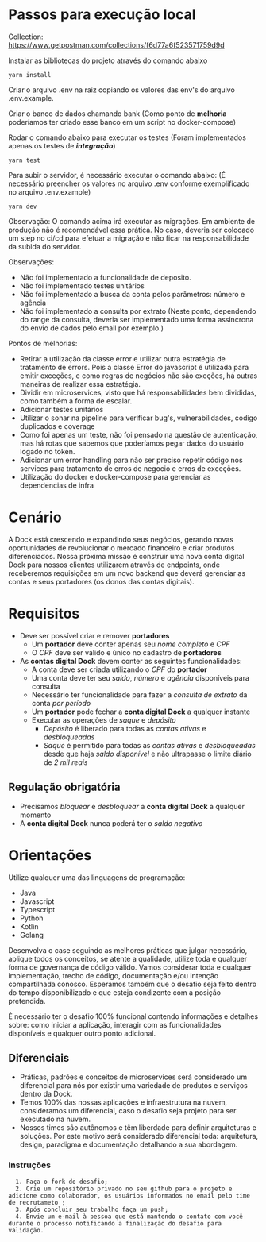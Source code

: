 # Passos para execução local
Collection: https://www.getpostman.com/collections/f6d77a6f523571759d9d

Instalar as bibliotecas do projeto através do comando abaixo
```
yarn install
```
Criar o arquivo .env na raiz copiando os valores das env's do arquivo .env.example.

Criar o banco de dados chamando bank (Como ponto de **melhoria** poderíamos ter criado esse banco em um script no docker-compose)

Rodar o comando abaixo para executar os testes (Foram implementados apenas os testes de ***integração***)
```
yarn test
```

Para subir o servidor, é necessário executar o comando abaixo: (É necessário preencher os valores no arquivo .env conforme exemplificado no arquivo .env.example)
```
yarn dev
```

Observação: O comando acima irá executar as migrações. Em ambiente de produção não é recomendável essa prática. No caso, deveria ser colocado um step no ci/cd para efetuar a migração e não ficar na responsabilidade da subida do servidor.

Observações:
- Não foi implementado a funcionalidade de deposito.
- Não foi implementado testes unitários
- Não foi implementado a busca da conta pelos parâmetros: número e agência
- Não foi implementado a consulta por extrato (Neste ponto, dependendo do range da consulta, deveria ser implementado uma forma assincrona do envio de dados pelo email por exemplo.)

Pontos de melhorias:
- Retirar a utilização da classe error e utilizar outra estratégia de tratamento de errors. Pois a classe Error do javascript é utilizada para emitir exceções, e como regras de negócios não são exeções, há outras maneiras de realizar essa estratégia.
- Dividir em microservices, visto que há responsabilidades bem divididas, como também a forma de escalar.
- Adicionar testes unitários
- Utilizar o sonar na pipeline para verificar bug's, vulnerabilidades, codigo duplicados e coverage
- Como foi apenas um teste, não foi pensado na questão de autenticação, mas há rotas que sabemos que poderíamos pegar dados do usuário logado no token.
- Adicionar um error handling para não ser preciso repetir código nos services para tratamento de erros de negocio e erros de exceções.
- Utilização do docker e docker-compose para gerenciar as dependencias de infra
# Cenário

A Dock está crescendo e expandindo seus negócios, gerando novas oportunidades de revolucionar o mercado financeiro e criar produtos diferenciados.
Nossa próxima missão é construir uma nova conta digital Dock para nossos clientes utilizarem através de endpoints, onde receberemos requisições em um novo backend que deverá gerenciar as contas e seus portadores (os donos das contas digitais).

# Requisitos

- Deve ser possível criar e remover **portadores**
    - Um **portador** deve conter apenas seu *nome completo* e *CPF*
    - O *CPF* deve ser válido e único no cadastro de **portadores**
- As **contas digital Dock** devem conter as seguintes funcionalidades:
    - A conta deve ser criada utilizando o *CPF* do **portador**
    - Uma conta deve ter seu *saldo*, *número* e *agência* disponíveis para consulta
    - Necessário ter funcionalidade para fazer a *consulta de extrato* da conta *por período*
    - Um **portador** pode fechar a **conta digital Dock** a qualquer instante
    - Executar as operações de *saque* e *depósito*
        - *Depósito* é liberado para todas as *contas ativas* e *desbloqueadas*
        - *Saque* é permitido para todas as *contas ativas* e *desbloqueadas* desde que haja *saldo disponível* e não ultrapasse o limite diário de *2 mil reais*

## Regulação obrigatória

- Precisamos *bloquear* e *desbloquear* a **conta digital Dock** a qualquer momento
- A **conta digital Dock** nunca poderá ter o *saldo negativo*


#  Orientações

Utilize qualquer uma das linguagens de programação:
- Java
- Javascript
- Typescript
- Python
- Kotlin
- Golang

Desenvolva o case seguindo as melhores práticas que julgar necessário, aplique todos os conceitos, se atente a qualidade, utilize toda e qualquer forma de governança de código válido. Vamos considerar toda e qualquer implementação, trecho de código, documentação e/ou intenção compartilhada conosco. Esperamos também que o desafio seja feito dentro do tempo disponibilizado e que esteja condizente com a posição pretendida.

É necessário ter o desafio 100% funcional contendo informações e detalhes sobre: como iniciar a aplicação, interagir com as funcionalidades disponíveis e qualquer outro ponto adicional.

## Diferenciais

- Práticas, padrões e conceitos de microservices será considerado um diferencial para nós por existir uma variedade de produtos e serviços dentro da Dock.
- Temos 100% das nossas aplicações e infraestrutura na nuvem, consideramos um diferencial, caso o desafio seja projeto para ser executado na nuvem.
- Nossos times são autônomos e têm liberdade para definir arquiteturas e soluções. Por este motivo será considerado diferencial toda: arquitetura, design, paradigma e documentação detalhando a sua abordagem.

### Instruções
      1. Faça o fork do desafio;
      2. Crie um repositório privado no seu github para o projeto e adicione como colaborador, os usuários informados no email pelo time de recrutameto ;
      3. Após concluir seu trabalho faça um push; 
      4. Envie um e-mail à pessoa que está mantendo o contato com você durante o processo notificando a finalização do desafio para validação.
